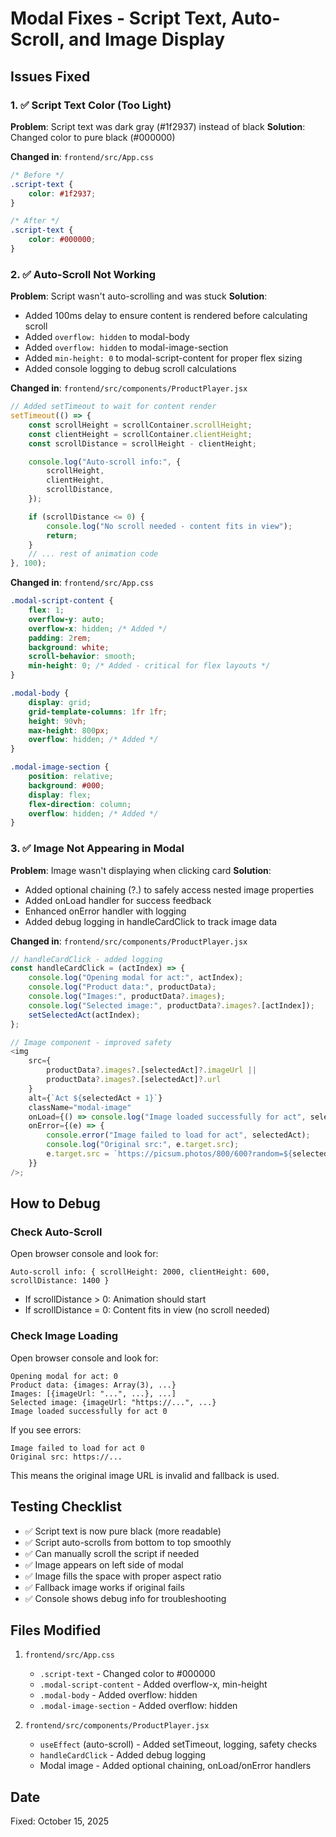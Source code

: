 # Modal Fixes - Script Text, Auto-Scroll, and Image Display

## Issues Fixed

### 1. ✅ Script Text Color (Too Light)

**Problem**: Script text was dark gray (#1f2937) instead of black
**Solution**: Changed color to pure black (#000000)

**Changed in**: `frontend/src/App.css`

```css
/* Before */
.script-text {
	color: #1f2937;
}

/* After */
.script-text {
	color: #000000;
}
```

### 2. ✅ Auto-Scroll Not Working

**Problem**: Script wasn't auto-scrolling and was stuck
**Solution**:

- Added 100ms delay to ensure content is rendered before calculating scroll
- Added `overflow: hidden` to modal-body
- Added `overflow: hidden` to modal-image-section
- Added `min-height: 0` to modal-script-content for proper flex sizing
- Added console logging to debug scroll calculations

**Changed in**: `frontend/src/components/ProductPlayer.jsx`

```javascript
// Added setTimeout to wait for content render
setTimeout(() => {
	const scrollHeight = scrollContainer.scrollHeight;
	const clientHeight = scrollContainer.clientHeight;
	const scrollDistance = scrollHeight - clientHeight;

	console.log("Auto-scroll info:", {
		scrollHeight,
		clientHeight,
		scrollDistance,
	});

	if (scrollDistance <= 0) {
		console.log("No scroll needed - content fits in view");
		return;
	}
	// ... rest of animation code
}, 100);
```

**Changed in**: `frontend/src/App.css`

```css
.modal-script-content {
	flex: 1;
	overflow-y: auto;
	overflow-x: hidden; /* Added */
	padding: 2rem;
	background: white;
	scroll-behavior: smooth;
	min-height: 0; /* Added - critical for flex layouts */
}

.modal-body {
	display: grid;
	grid-template-columns: 1fr 1fr;
	height: 90vh;
	max-height: 800px;
	overflow: hidden; /* Added */
}

.modal-image-section {
	position: relative;
	background: #000;
	display: flex;
	flex-direction: column;
	overflow: hidden; /* Added */
}
```

### 3. ✅ Image Not Appearing in Modal

**Problem**: Image wasn't displaying when clicking card
**Solution**:

- Added optional chaining (?.) to safely access nested image properties
- Added onLoad handler for success feedback
- Enhanced onError handler with logging
- Added debug logging in handleCardClick to track image data

**Changed in**: `frontend/src/components/ProductPlayer.jsx`

```javascript
// handleCardClick - added logging
const handleCardClick = (actIndex) => {
	console.log("Opening modal for act:", actIndex);
	console.log("Product data:", productData);
	console.log("Images:", productData?.images);
	console.log("Selected image:", productData?.images?.[actIndex]);
	setSelectedAct(actIndex);
};

// Image component - improved safety
<img
	src={
		productData?.images?.[selectedAct]?.imageUrl ||
		productData?.images?.[selectedAct]?.url
	}
	alt={`Act ${selectedAct + 1}`}
	className="modal-image"
	onLoad={() => console.log("Image loaded successfully for act", selectedAct)}
	onError={(e) => {
		console.error("Image failed to load for act", selectedAct);
		console.log("Original src:", e.target.src);
		e.target.src = `https://picsum.photos/800/600?random=${selectedAct + 1}`;
	}}
/>;
```

## How to Debug

### Check Auto-Scroll

Open browser console and look for:

```
Auto-scroll info: { scrollHeight: 2000, clientHeight: 600, scrollDistance: 1400 }
```

- If scrollDistance > 0: Animation should start
- If scrollDistance = 0: Content fits in view (no scroll needed)

### Check Image Loading

Open browser console and look for:

```
Opening modal for act: 0
Product data: {images: Array(3), ...}
Images: [{imageUrl: "...", ...}, ...]
Selected image: {imageUrl: "https://...", ...}
Image loaded successfully for act 0
```

If you see errors:

```
Image failed to load for act 0
Original src: https://...
```

This means the original image URL is invalid and fallback is used.

## Testing Checklist

- ✅ Script text is now pure black (more readable)
- ✅ Script auto-scrolls from bottom to top smoothly
- ✅ Can manually scroll the script if needed
- ✅ Image appears on left side of modal
- ✅ Image fills the space with proper aspect ratio
- ✅ Fallback image works if original fails
- ✅ Console shows debug info for troubleshooting

## Files Modified

1. `frontend/src/App.css`

   - `.script-text` - Changed color to #000000
   - `.modal-script-content` - Added overflow-x, min-height
   - `.modal-body` - Added overflow: hidden
   - `.modal-image-section` - Added overflow: hidden

2. `frontend/src/components/ProductPlayer.jsx`
   - `useEffect` (auto-scroll) - Added setTimeout, logging, safety checks
   - `handleCardClick` - Added debug logging
   - Modal image - Added optional chaining, onLoad/onError handlers

## Date

Fixed: October 15, 2025

